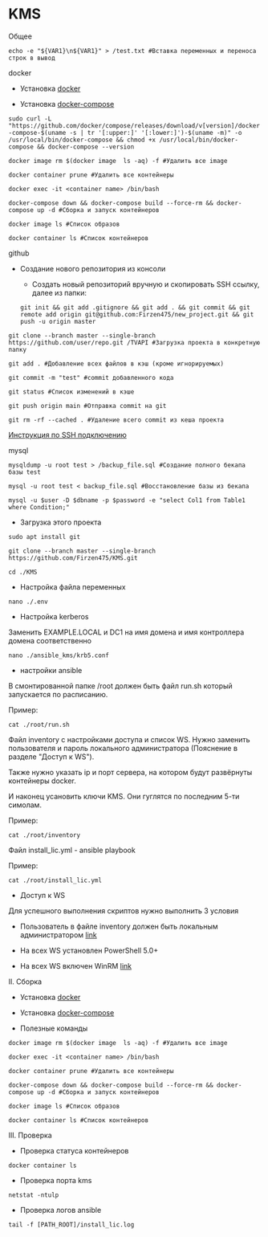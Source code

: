# KMS
  Общее
  
`echo -e "${VAR1}\n${VAR1}" > /test.txt #Вставка переменных и переноса строк в вывод`


  docker

- Установка [docker](https://docs.docker.com/engine/install/ubuntu/)

- Установка [docker-compose](https://github.com/docker/compose/releases)

`sudo curl -L "https://github.com/docker/compose/releases/download/v[version]/docker-compose-$(uname -s | tr '[:upper:]' '[:lower:]')-$(uname -m)" -o /usr/local/bin/docker-compose && chmod +x /usr/local/bin/docker-compose && docker-compose --version`

`docker image rm $(docker image  ls -aq) -f #Удалить все image`

`docker container prune #Удалить все контейнеры`

`docker exec -it <container name> /bin/bash`

`docker-compose down && docker-compose build --force-rm && docker-compose up -d #Сборка и запуск контейнеров`

`docker image ls #Список образов`

`docker container ls #Список контейнеров`

  github
- Создание нового репозитория из консоли

  - Создать новый репозиторий вручную и скопировать SSH ссылку, далее из папки:  

  `git init && git add .gitignore && git add . && git commit && git remote add origin git@github.com:Firzen475/new_project.git && git push -u origin master`

`git clone --branch master --single-branch https://github.com/user/repo.git /TVAPI #Загрузка проекта в конкретную папку`

`git add . #Добавление всех файлов в кэш (кроме игнорируемых)`

`git commit -m "test" #commit добавленного кода`

`git status #Список изменений в кэше`

`git push origin main #Отправка commit на git`

`git rm -rf --cached . #Удаление всего commit из кеша проекта`

[Инструкция по SSH подключению](https://habr.com/ru/articles/755036/)  

  mysql  

`mysqldump -u root test > /backup_file.sql #Создание полного бекапа базы test`

`mysql -u root test < backup_file.sql #Восстановление базы из бекапа`

`mysql -u $user -D $dbname -p $password -e "select Col1 from Table1 where Condition;"`
  
- Загрузка этого проекта

`sudo apt install git`

`git clone --branch master --single-branch https://github.com/Firzen475/KMS.git`

`cd ./KMS`

- Настройка файла переменных
 
`nano ./.env`

- Настройка kerberos

Заменить EXAMPLE.LOCAL и DC1 на имя домена и имя контроллера домена соответственно

`nano ./ansible_kms/krb5.conf`

- настройки ansible

В смонтированной папке /root должен быть файл run.sh который запускается по расписанию. 

Пример:

`cat ./root/run.sh`

Файл inventory с настройками доступа и список WS. Нужно заменить пользователя и пароль локального администратора (Пояснение в разделе "Доступ к WS").

Также нужно указать ip и порт сервера, на котором будут развёрнуты контейнеры docker.

И наконец усановить ключи KMS. Они гуглятся по последним 5-ти симолам. 

Пример:

`cat ./root/inventory`

Файл install_lic.yml - ansible playbook

Пример:

`cat ./root/install_lic.yml`

- Доступ к WS

Для успешного выполнения скриптов нужно выполнить 3 условия

 - Пользователь в файле inventory должен быть локальным администратором [link](https://winitpro.ru/index.php/2019/11/27/gpo-dobavit-v-gruppu-lok-admins/)

 - На всех WS установлен PowerShell 5.0+

 - На всех WS включен WinRM [link](https://winitpro.ru/index.php/2012/01/31/kak-aktivirovat-windows-remote-management-s-pomoshhyu-gruppovoj-politiki/)


  II. Сборка 
- Установка [docker](https://docs.docker.com/engine/install/)

- Установка [docker-compose](https://www.digitalocean.com/community/tutorials/how-to-install-and-use-docker-compose-on-ubuntu-20-04-ru)

- Полезные команды

`docker image rm $(docker image  ls -aq) -f #Удалить все image`

`docker exec -it <container name> /bin/bash`

`docker container prune #Удалить все контейнеры`

`docker-compose down && docker-compose build --force-rm && docker-compose up -d #Сборка и запуск контейнеров`

`docker image ls #Список образов`

`docker container ls #Список контейнеров`

  III. Проверка

- Проверка статуса контейнеров

`docker container ls` 

- Проверка порта kms

`netstat -ntulp`

- Проверка логов ansible

`tail -f [PATH_ROOT]/install_lic.log`


